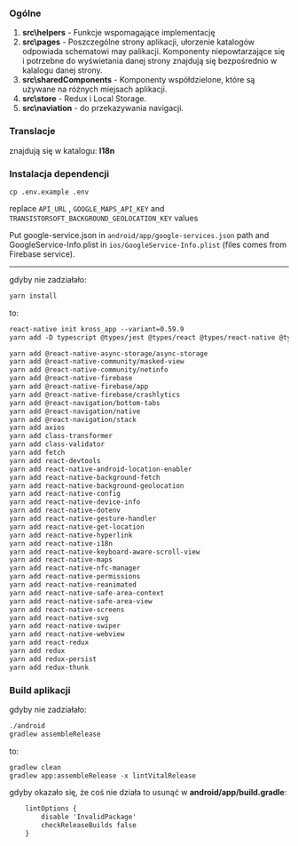 ### Ogólne

1. __src\helpers__ - Funkcje wspomagające implementację
2. __src\pages__ - Poszczególne strony aplikacji, ułorzenie katalogów odpowiada schematowi may palikacji. Komponenty niepowtarzające się i potrzebne do wyświetania danej strony znajdują się bezpośrednio w kalalogu danej strony.
3. __src\sharedComponents__ - Komponenty współdzielone, które są używane na różnych miejsach aplikacji.
4. __src\store__ - Redux i Local Storage.
5. __src\naviation__ - do przekazywania navigacji.


### Translacje

znajdują się w katalogu: __I18n__


### Instalacja dependencji

```
cp .env.example .env
```
replace `API_URL` , `GOOGLE_MAPS_API_KEY` and `TRANSISTORSOFT_BACKGROUND_GEOLOCATION_KEY` values

Put google-service.json in `android/app/google-services.json` path and GoogleService-Info.plist in `ios/GoogleService-Info.plist` (files comes from Firebase service).

---

gdyby nie zadziałało:
```html
yarn install
```

to:
```html
react-native init kross_app --variant=0.59.9 
yarn add -D typescript @types/jest @types/react @types/react-native @types/react-test-renderer

yarn add @react-native-async-storage/async-storage
yarn add @react-native-community/masked-view
yarn add @react-native-community/netinfo
yarn add @react-native-firebase
yarn add @react-native-firebase/app
yarn add @react-native-firebase/crashlytics
yarn add @react-navigation/bottom-tabs
yarn add @react-navigation/native
yarn add @react-navigation/stack
yarn add axios
yarn add class-transformer
yarn add class-validator
yarn add fetch
yarn add react-devtools
yarn add react-native-android-location-enabler
yarn add react-native-background-fetch
yarn add react-native-background-geolocation
yarn add react-native-config
yarn add react-native-device-info
yarn add react-native-dotenv
yarn add react-native-gesture-handler
yarn add react-native-get-location
yarn add react-native-hyperlink
yarn add react-native-i18n
yarn add react-native-keyboard-aware-scroll-view
yarn add react-native-maps
yarn add react-native-nfc-manager
yarn add react-native-permissions
yarn add react-native-reanimated
yarn add react-native-safe-area-context
yarn add react-native-safe-area-view
yarn add react-native-screens
yarn add react-native-svg
yarn add react-native-swiper
yarn add react-native-webview
yarn add react-redux
yarn add redux
yarn add redux-persist
yarn add redux-thunk
```


### Build aplikacji

gdyby nie zadziałało:
```html
./android
gradlew assembleRelease
```

to:
```html
gradlew clean
gradlew app:assembleRelease -x lintVitalRelease
```

gdyby okazało się, że coś nie działa to usunąć w __android/app/build.gradle__:
```html
    lintOptions {
        disable 'InvalidPackage'
        checkReleaseBuilds false
    }
```
